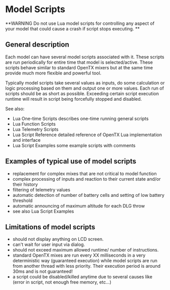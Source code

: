 # Model Scripts

**WARNING
Do not use Lua model scripts for controlling any aspect of your model that could cause a crash if script stops executing.
**

## General description

Each model can have several model scripts associated with it. These scripts are run periodically for entire time that model is selected/active. These scripts behave similar to standard OpenTX mixers but at the same time provide much more flexible and powerful tool.

Typically model scripts take several values as inputs, do some calculation or logic processing based on them and output one or more values. Each run of scripts should be as short as possible. Exceeding certain script execution runtime will result in script being forcefully stopped and disabled.

See also:
* Lua One-time Scripts describes one-time running general scripts
* Lua Function Scripts
* Lua Telemetry Scripts
* Lua Script Reference detailed reference of OpenTX Lua implementation and interface
* Lua Script Examples some example scripts with comments

## Examples of typical use of model scripts

* replacement for complex mixes that are not critical to model function
* complex processing of inputs and reaction to their current state and/or their history
* filtering of telemetry values
* automatic detection of number of battery cells and setting of low battery threshold
* automatic announcing of maximum altitude for each DLG throw
* see also Lua Script Examples

## Limitations of model scripts

* should not display anything on LCD screen.
* can't wait for user input via dialog.
* should not exceed maximum allowed runtime/ number of instructions.
* standard OpenTX mixes are run every XX milliseconds in a very deterministic way (guaranteed execution) while model scripts are run from another thread with less priority. Their execution period is around 30ms and is not guaranteed!
* a script could be disabled/killed anytime due to several causes like (error in script, not enough free memory, etc...)
